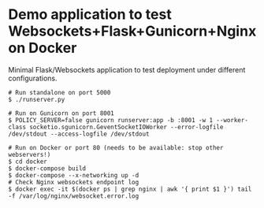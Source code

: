 Demo application to test Websockets+Flask+Gunicorn+Nginx on Docker
==================================================================

Minimal Flask/Websockets application to test deployment under different
configurations.

    # Run standalone on port 5000
    $ ./runserver.py

    # Run on Gunicorn on port 8001
    $ POLICY_SERVER=false gunicorn runserver:app -b :8001 -w 1 --worker-class socketio.sgunicorn.GeventSocketIOWorker --error-logfile /dev/stdout --access-logfile /dev/stdout

    # Run on Docker or port 80 (needs to be available: stop other webservers!)
    $ cd docker
    $ docker-compose build
    $ docker-compose --x-networking up -d
    # Check Nginx websockets endpoint log
    $ docker exec -it $(docker ps | grep nginx | awk '{ print $1 }') tail -f /var/log/nginx/websocket.error.log
